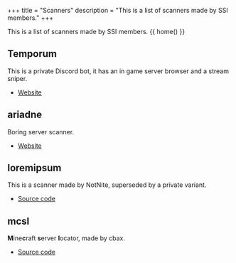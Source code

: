 +++
title = "Scanners"
description = "This is a list of scanners made by SSI members."
+++

This is a list of scanners made by SSI members.  {{ home() }}

## Temporum

This is a private Discord bot, it has an in game server browser and a stream sniper.

- [Website](https://temporum.org)

## ariadne

Boring server scanner.

- [Website](https://ariadne.wtf)

## loremipsum

This is a scanner made by NotNite, superseded by a private variant.

- [Source code](https://github.com/n2pm/loremipsum)

## mcsl

**M**ine**c**raft **s**erver **l**ocator, made by cbax.

- [Source code](https://github.com/LogoiLab/mcsl)
